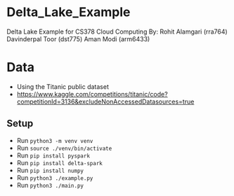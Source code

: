 # Delta_Lake_Example

Delta Lake Example for CS378 Cloud Computing
By:
Rohit Alamgari (rra764)
Davinderpal Toor (dst775)
Aman Modi (arm6433)

# Data

-   Using the Titanic public dataset
-   https://www.kaggle.com/competitions/titanic/code?competitionId=3136&excludeNonAccessedDatasources=true

## Setup

-   Run `python3 -m venv venv`
-   Run `source ./venv/bin/activate`
-   Run `pip install pyspark`
-   Run `pip install delta-spark`
-   Run `pip install numpy`
-   Run `python3 ./example.py`
-   Run `python3 ./main.py`
